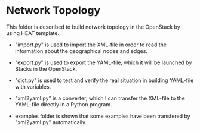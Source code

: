 # Network Topology

This folder is described to build network topology in the OpenStack by using HEAT template.

* "import.py" is used to import the XML-file in order to read the information about the 
  geographical nodes and edges.

* "export.py" is used to export the YAML-file, which it will be launched by Stacks in the 
  OpenStack.

* "dict.py" is used to test and verify the real situation in building YAML-file with variables.

* "xml2yaml.py" is a converter, which I can transfer the XML-file to the YAML-file directly in a 
  Python program.

* examples folder is shown that some examples have been transfered by "xml2yaml.py" automatically.
